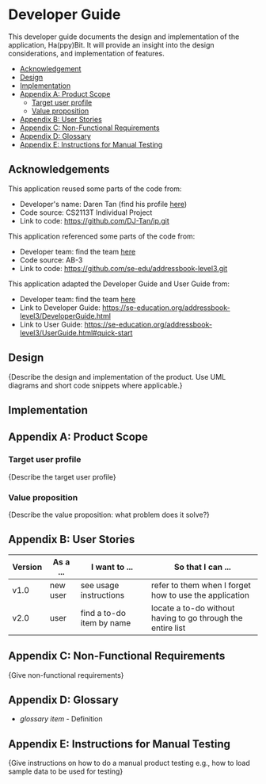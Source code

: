 # Developer Guide

This developer guide documents the design and implementation of the application,
Ha(ppy)Bit. It will provide an insight into the design considerations, and implementation
of features.

* [Acknowledgement](#acknowledgements)
* [Design](#design)
* [Implementation](#implementation)
* [Appendix A: Product Scope](#appendix-a-product-scope)
  * [Target user profile](#target-user-profile)
  * [Value proposition](#value-proposition)
* [Appendix B: User Stories](#appendix-b-user-stories)
* [Appendix C: Non-Functional Requirements](#appendix-c-non-functional-requirements)
* [Appendix D: Glossary](#appendix-d-glossary)
* [Appendix E: Instructions for Manual Testing](#appendix-e-instructions-for-manual-testing)

## Acknowledgements

This application reused some parts of the code from:
* Developer's name: Daren Tan (find his profile [here](AboutUs.md))
* Code source: CS2113T Individual Project
* Link to code: https://github.com/DJ-Tan/ip.git

This application referenced some parts of the code from:
* Developer team: find the team [here](https://se-education.org/addressbook-level3/AboutUs.html)
* Code source: AB-3
* Link to code: https://github.com/se-edu/addressbook-level3.git

This application adapted the Developer Guide and User Guide from:
* Developer team: find the team [here](https://se-education.org/addressbook-level3/AboutUs.html)
* Link to Developer Guide: https://se-education.org/addressbook-level3/DeveloperGuide.html
* Link to User Guide: https://se-education.org/addressbook-level3/UserGuide.html#quick-start


## Design

{Describe the design and implementation of the product. Use UML diagrams and short code snippets where applicable.}

## Implementation

## Appendix A: Product Scope

### Target user profile

{Describe the target user profile}

### Value proposition

{Describe the value proposition: what problem does it solve?}

## Appendix B: User Stories

|Version| As a ... | I want to ... | So that I can ...|
|--------|----------|---------------|------------------|
|v1.0|new user|see usage instructions|refer to them when I forget how to use the application|
|v2.0|user|find a to-do item by name|locate a to-do without having to go through the entire list|

## Appendix C: Non-Functional Requirements

{Give non-functional requirements}

## Appendix D: Glossary

* *glossary item* - Definition

## Appendix E: Instructions for Manual Testing

{Give instructions on how to do a manual product testing e.g., how to load sample data to be used for testing}
